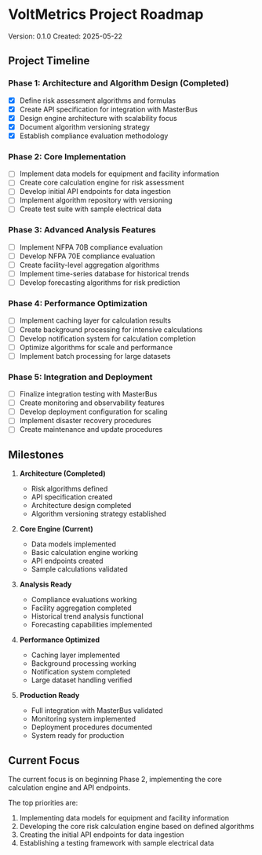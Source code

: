 # VoltMetrics Project Roadmap

Version: 0.1.0
Created: 2025-05-22

## Project Timeline

### Phase 1: Architecture and Algorithm Design (Completed)
- [x] Define risk assessment algorithms and formulas
- [x] Create API specification for integration with MasterBus
- [x] Design engine architecture with scalability focus
- [x] Document algorithm versioning strategy
- [x] Establish compliance evaluation methodology

### Phase 2: Core Implementation
- [ ] Implement data models for equipment and facility information
- [ ] Create core calculation engine for risk assessment
- [ ] Develop initial API endpoints for data ingestion
- [ ] Implement algorithm repository with versioning
- [ ] Create test suite with sample electrical data

### Phase 3: Advanced Analysis Features
- [ ] Implement NFPA 70B compliance evaluation
- [ ] Develop NFPA 70E compliance evaluation
- [ ] Create facility-level aggregation algorithms
- [ ] Implement time-series database for historical trends
- [ ] Develop forecasting algorithms for risk prediction

### Phase 4: Performance Optimization
- [ ] Implement caching layer for calculation results
- [ ] Create background processing for intensive calculations
- [ ] Develop notification system for calculation completion
- [ ] Optimize algorithms for scale and performance
- [ ] Implement batch processing for large datasets

### Phase 5: Integration and Deployment
- [ ] Finalize integration testing with MasterBus
- [ ] Create monitoring and observability features
- [ ] Develop deployment configuration for scaling
- [ ] Implement disaster recovery procedures
- [ ] Create maintenance and update procedures

## Milestones

1. **Architecture (Completed)**
   - Risk algorithms defined
   - API specification created
   - Architecture design completed
   - Algorithm versioning strategy established

2. **Core Engine (Current)**
   - Data models implemented
   - Basic calculation engine working
   - API endpoints created
   - Sample calculations validated

3. **Analysis Ready**
   - Compliance evaluations working
   - Facility aggregation completed
   - Historical trend analysis functional
   - Forecasting capabilities implemented

4. **Performance Optimized**
   - Caching layer implemented
   - Background processing working
   - Notification system completed
   - Large dataset handling verified

5. **Production Ready**
   - Full integration with MasterBus validated
   - Monitoring system implemented
   - Deployment procedures documented
   - System ready for production

## Current Focus

The current focus is on beginning Phase 2, implementing the core calculation engine and API endpoints.

The top priorities are:
1. Implementing data models for equipment and facility information
2. Developing the core risk calculation engine based on defined algorithms
3. Creating the initial API endpoints for data ingestion
4. Establishing a testing framework with sample electrical data 